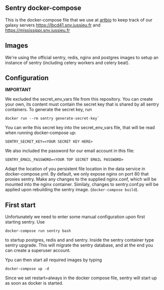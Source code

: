 Sentry docker-compose
--------

This is the docker-compose file that we use at [artbio](http://artbio.fr) to keep
track of our galaxy servers https://lbcd41.snv.jussieu.fr and https://mississippi.snv.jussieu.fr

Images
-------

We're using the official sentry, redis, nginx and postgres images
to setup an instance of sentry (including celery workers and celery beat).

Configuration
-------


**IMPORTANT**

We excluded the secret_env_vars file from this repository.
You can create your own, its content must contain the secret key that is shared by all sentry containers.
To generate the secret key, run
```
docker run --rm sentry generate-secret-key`
```
You can write this secret key into the secret_env_vars file,
that will be read when running docker-compose up:
```
SENTRY_SECRET_KEY=<YOUR SECRET KEY HERE>
```

We also included the password for our email account in this file:

```
SENTRY_EMAIL_PASSWORD=<YOUR TOP SECRET EMAIL PASSWORD>
```

Adapt the location of you persistent file location in the data service in docker-compose.yml.
By default, we only expose nginx on port 80 that proxies sentry.
Make any changes to the supplied nginx.conf, which will be mounted into the nginx container.
Similaly, changes to sentry.conf.py will be applied upon rebuilding the sentry image.
(`docker-compose build`).

First start
--------

Unfortunately we need to enter some manual configuration upon first starting sentry.
Use 
```
docker-compose run sentry bash
```

to startup postgres, redis and and sentry. Inside the sentry container type sentry upgrade.
This will migrate the sentry database, and at the end you can create a superuser account.

Ypu can then start all required images by typing
```
docker-compose up -d
```

Since we set restart=always in the docker compose file, sentry will start up as soon as docker is started.
